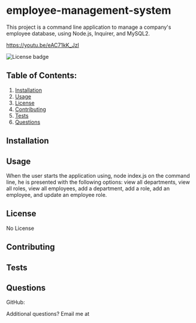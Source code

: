 # employee-management-system

This project is a command line application to manage a company's employee database, using Node.js, Inquirer, and MySQL2.

https://youtu.be/eAC71kK_JzI

![License badge](https://img.shields.io/badge/license-MIT-builtinModules.svg)




## Table of Contents:
1. [Installation](#installation)
2. [Usage](#usage)
3. [License](#license)
4. [Contributing](#contributing)
5. [Tests](#tests)
6. [Questions](#questions)

## Installation


## Usage
When the user starts the application using, node index.js on the command line, he is presented with the following options: 
view all departments, view all roles, view all employees, add a department, add a role, add an employee, and update an employee role.


## License
No License

## Contributing


## Tests


## Questions
GitHub: [](https://github.com/)

Additional questions? Email me at 
   
